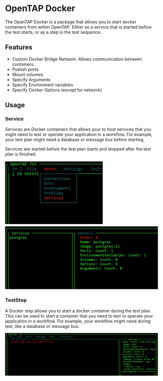 ﻿# OpenTAP Docker

The OpenTAP Docker is a package that allows you to start docker containers from within OpenTAP. 
Either as a service that is started before the test starts, or as a step in the test sequence.

## Features
- Custom Docker Bridge Network. Allows communication between containers. 
- Publish ports
- Mount volumes
- Specify Arguments
- Specify Environment variables
- Specify Docker Options (except for network)

## Usage

### Service
Services are Docker containers that allows your to host services that you might need to test or operate your application in a workflow. For example, your test plan might need a database or message bus before starting.

Services are started before the test plan starts and stopped after the test plan is finished.

![Service](Images/BenchSettings.jpg) ![Service](Images/Services.jpg)


### TestStep
A Docker step allows you to start a docker container during the test plan. This can be used to start a container that you need to test or operate your application in a workflow. For example, your workflow might need during test, like a database or message bus.

![Service](Images/DockerStep.jpg)

